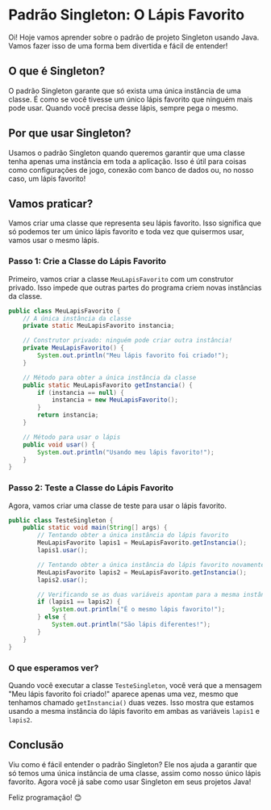 # Padrão Singleton: O Lápis Favorito

Oi! Hoje vamos aprender sobre o padrão de projeto Singleton usando Java. Vamos fazer isso de uma forma bem divertida e fácil de entender!

## O que é Singleton?

O padrão Singleton garante que só exista uma única instância de uma classe. É como se você tivesse um único lápis favorito que ninguém mais pode usar. Quando você precisa desse lápis, sempre pega o mesmo.

## Por que usar Singleton?

Usamos o padrão Singleton quando queremos garantir que uma classe tenha apenas uma instância em toda a aplicação. Isso é útil para coisas como configurações de jogo, conexão com banco de dados ou, no nosso caso, um lápis favorito!

## Vamos praticar?

Vamos criar uma classe que representa seu lápis favorito. Isso significa que só podemos ter um único lápis favorito e toda vez que quisermos usar, vamos usar o mesmo lápis.

### Passo 1: Crie a Classe do Lápis Favorito

Primeiro, vamos criar a classe `MeuLapisFavorito` com um construtor privado. Isso impede que outras partes do programa criem novas instâncias da classe.

```java
public class MeuLapisFavorito {
    // A única instância da classe
    private static MeuLapisFavorito instancia;

    // Construtor privado: ninguém pode criar outra instância!
    private MeuLapisFavorito() {
        System.out.println("Meu lápis favorito foi criado!");
    }

    // Método para obter a única instância da classe
    public static MeuLapisFavorito getInstancia() {
        if (instancia == null) {
            instancia = new MeuLapisFavorito();
        }
        return instancia;
    }

    // Método para usar o lápis
    public void usar() {
        System.out.println("Usando meu lápis favorito!");
    }
}
```

### Passo 2: Teste a Classe do Lápis Favorito

Agora, vamos criar uma classe de teste para usar o lápis favorito.

```java
public class TesteSingleton {
    public static void main(String[] args) {
        // Tentando obter a única instância do lápis favorito
        MeuLapisFavorito lapis1 = MeuLapisFavorito.getInstancia();
        lapis1.usar();

        // Tentando obter a única instância do lápis favorito novamente
        MeuLapisFavorito lapis2 = MeuLapisFavorito.getInstancia();
        lapis2.usar();

        // Verificando se as duas variáveis apontam para a mesma instância
        if (lapis1 == lapis2) {
            System.out.println("É o mesmo lápis favorito!");
        } else {
            System.out.println("São lápis diferentes!");
        }
    }
}
```

### O que esperamos ver?

Quando você executar a classe `TesteSingleton`, você verá que a mensagem "Meu lápis favorito foi criado!" aparece apenas uma vez, mesmo que tenhamos chamado `getInstancia()` duas vezes. Isso mostra que estamos usando a mesma instância do lápis favorito em ambas as variáveis `lapis1` e `lapis2`.

## Conclusão

Viu como é fácil entender o padrão Singleton? Ele nos ajuda a garantir que só temos uma única instância de uma classe, assim como nosso único lápis favorito. Agora você já sabe como usar Singleton em seus projetos Java!

Feliz programação! 😊
